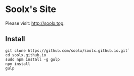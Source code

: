 # Soolx's Site
Please visit: http://soolx.top.

## Install
```
git clone https://github.com/soolx/soolx.github.io.git`
cd soolx.github.io
sudo npm install -g gulp
npm install
gulp
```
